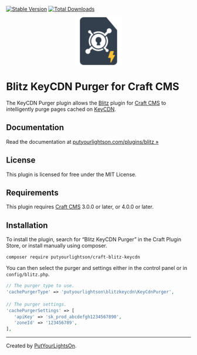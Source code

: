[![Stable Version](https://img.shields.io/packagist/v/putyourlightson/craft-blitz-keycdn?label=stable)]((https://packagist.org/packages/putyourlightson/craft-blitz-keycdn))
[![Total Downloads](https://img.shields.io/packagist/dt/putyourlightson/craft-blitz-keycdn)](https://packagist.org/packages/putyourlightson/craft-blitz-keycdn)

<p align="center"><img width="130" src="https://raw.githubusercontent.com/putyourlightson/craft-blitz-keycdn/v4/src/icon.svg"></p>

# Blitz KeyCDN Purger for Craft CMS

The KeyCDN Purger plugin allows the [Blitz](https://putyourlightson.com/plugins/blitz) plugin for [Craft CMS](https://craftcms.com/) to intelligently purge pages cached on [KeyCDN](https://www.keycdn.com/).

## Documentation

Read the documentation at [putyourlightson.com/plugins/blitz »](https://putyourlightson.com/plugins/blitz#reverse-proxy-purgers)

## License

This plugin is licensed for free under the MIT License.

## Requirements

This plugin requires [Craft CMS](https://craftcms.com/) 3.0.0 or later, or 4.0.0 or later.

## Installation

To install the plugin, search for “Blitz KeyCDN Purger” in the Craft Plugin Store, or install manually using composer.

```shell
composer require putyourlightson/craft-blitz-keycdn
```

You can then select the purger and settings either in the control panel or in `config/blitz.php`.

```php
// The purger type to use.
'cachePurgerType' => 'putyourlightson\blitzkeycdn\KeyCdnPurger',

// The purger settings.
'cachePurgerSettings' => [
   'apiKey' => 'sk_prod_abcdefgh1234567890',
   'zoneId' => '123456789',
],
```

---

Created by [PutYourLightsOn](https://putyourlightson.com/).
